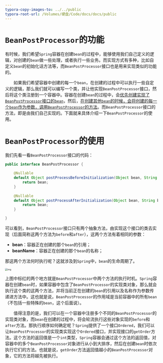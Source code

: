 ```yaml
---
typora-copy-images-to: ../../public
typora-root-url: /Volumes/硬盘/Code/docs/docs/public
---
```




# `BeanPostProcessor`的功能

有时候，我们希望`Spring`容器在创建`bean`的过程中，能够使用我们自己定义的逻辑，对创建的`bean`做一些处理，或者执行一些业务。而实现方式有多种，比如自定义`bean`的初始化话方法等，而`BeanPostProcessor`接口也是用来实现类似的功能的。

  如果我们希望容器中创建的每一个`bean`，在创建的过程中可以执行一些自定义的逻辑，那么我们就可以编写一个类，并让他实现`BeanPostProcessor`接口，然后将这个类注册到一个容器中。容器在创建`bean`的过程中，会<u>优先创建实现了`BeanPostProcessor`接口的`bean`</u>，然后，<u>在创建其他`bean`的时候，会将创建的每一个`bean`作为参数，调用`BeanPostProcessor`的方法</u>。而`BeanPostProcessor`接口的方法，即是由我们自己实现的。下面就来具体介绍一下`BeanPostProcessor`的使用。

# `BeanPostProcessor`的使用

我们先看一看`BeanPostProcessor`接口的代码：

```java
public interface BeanPostProcessor {

	@Nullable
	default Object postProcessBeforeInitialization(Object bean, String beanName) throws BeansException {
		return bean;
	}
	 
	@Nullable
	default Object postProcessAfterInitialization(Object bean, String beanName) throws BeansException {
		return bean;
	}

}
```

可以看到，`BeanPostProcessor`接口只有两个抽象方法，由实现这个接口的类去实现（后面简称这两个方法为`before`和`after`），这两个方法有着相同的参数：

*   **bean**：容器正在创建的那个`bean`的引用；
*   **beanName**：容器正在创建的那个`bean`的名称；

那这两个方法何时执行呢？这就涉及到`Spring`中，`bean`的生命周期了。

<img src="/1324014-20200511005853157-866375398.png" alt="img" style="zoom:50%;" />

上图中标红的两个地方就是`BeanPostProcessor`中两个方法的执行时机。`Spring`容器在创建`bean`时，如果容器中包含了`BeanPostProcessor`的实现类对象，那么就会执行这个类的这两个方法，并将当前正在创建的`bean`的引用以及名称作为参数传递进方法中。这也就是说，`BeanPostProcessor`的作用域是当前容器中的所有`bean`（不包括一些特殊的`bean`，这个后面说）。

  值得注意的是，我们可以在一个容器中注册多个不同的`BeanPostProcessor`的实现类对象，而`bean`在创建的过程中，将会轮流执行这些对象实现的`before`和`after`方法。那执行顺序如何确定呢？`Spring`提供了一个接口`Ordered`，我们可以让`BeanPostProcessor`的实现类实现这个`Ordered`接口，并实现接口的`getOrder`方法。这个方法的返回值是一个`int`类型，`Spring`容器会通过这个方法的返回值，对容器中的多个`BeanPostProcessor`对象进行从小到大排序，然后在创建`bean`时依次执行它们的方法。也就是说，`getOrder`方法返回值越小的`BeanPostProcessor`对象，它的方法将越先被执行。